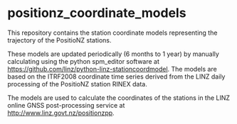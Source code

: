 # positionz_coordinate_models

This repository contains the station coordinate models representing the trajectory of the PositioNZ stations.

These models are updated periodically (6 months to 1 year) by manually calculating using the python spm_editor
software at https://github.com/linz/python-linz-stationcoordmodel.  The models are based on the ITRF2008 coordinate
time series derived from the LINZ daily processing of the PositioNZ station RINEX data.

The models are used to calculate the coordinates of the stations in the LINZ online GNSS post-processing service
at http://www.linz.govt.nz/positionzpp.
